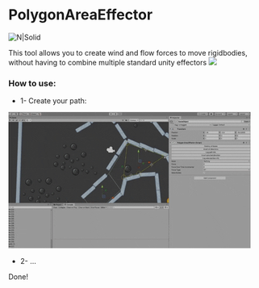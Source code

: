 # PolygonAreaEffector
![N|Solid](https://i.imgur.com/sIxn7Se.png)

This tool allows you to create wind and flow forces to move rigidbodies, without having to combine multiple standard unity effectors
<img src="/demoGif.gif?raw=true">

### How to use:
* 1- Create your path:

<img src="/demoGif2.gif?raw=true">

* 2- ...

Done!

